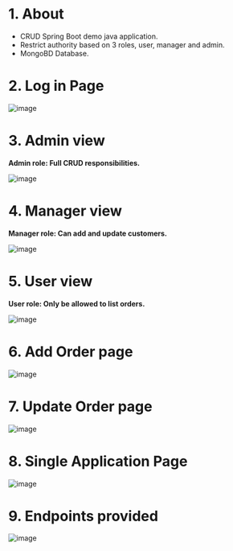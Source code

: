 # 1. About

- CRUD Spring Boot demo java application.
- Restrict authority based on 3 roles, user, manager and admin.
- MongoBD Database.

# 2. Log in Page 

![image](https://user-images.githubusercontent.com/92176935/230782976-c47c09b7-7a26-4f14-bd27-c13a383a9e48.png)


# 3. Admin view

**Admin role: Full CRUD responsibilities.**

![image](https://user-images.githubusercontent.com/92176935/230783009-d17312eb-1dab-4c2d-8b81-8842c1555cba.png)

# 4. Manager view

**Manager role: Can add and update customers.**

![image](https://user-images.githubusercontent.com/92176935/230783077-b068198b-644d-4518-a0d1-4abb5b443b18.png)

# 5. User view

**User role: Only be allowed to list orders.**

![image](https://user-images.githubusercontent.com/92176935/230783122-d970dc31-39b9-47d8-8a8a-219c47cbd8c2.png)

# 6. Add Order page

![image](https://user-images.githubusercontent.com/92176935/230783181-1fd5c895-97e0-4894-8b96-e85ff0b1275e.png)

# 7. Update Order page

![image](https://user-images.githubusercontent.com/92176935/230783199-c261b89d-d94a-426e-920b-63baf59ab178.png)

# 8. Single Application Page 
![image](https://user-images.githubusercontent.com/92176935/230783252-bb7f8007-3665-404e-9b8a-a1a9679b67b0.png)

# 9. Endpoints provided

![image](https://user-images.githubusercontent.com/92176935/223185766-d2f8bcb3-e958-4937-86a6-5a9947fffa66.png)
